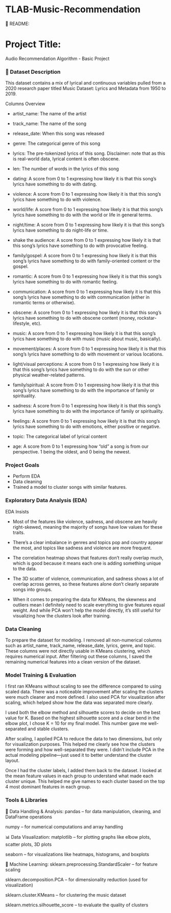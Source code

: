 # TLAB-Music-Recommendation


📘 README: 

# Project Title:

Audio Recommendation Algorithm - Basic Project

### 📂 Dataset Description

This dataset contains a mix of lyrical and continuous variables pulled from a 2020 research paper titled Music Dataset: Lyrics and Metadata from 1950 to 2019. 

Columns Overview
- artist_name: The name of the artist

- track_name: The name of the song

- release_date: When this song was released

- genre: The categorical genre of this song

- lyrics: The pre-tokenized lyrics of this song. Disclaimer: note that as this is real-world data, lyrical content is often obscene. 

- len:  The number of words in the lyrics of this song

- dating: A score from 0 to 1 expressing how likely it is that this song’s lyrics have something to do with dating.

- violence: A score from 0 to 1 expressing how likely it is that this song’s lyrics have something to do with violence.

- world/life: A score from 0 to 1 expressing how likely it is that this song’s lyrics have something to do with the world or life in general terms.

- night/time: A score from 0 to 1 expressing how likely it is that this song’s lyrics have something to do night-life or time.

- shake the audience: A score from 0 to 1 expressing how likely it is that this song’s lyrics have something to do with provocative feeling.

- family/gospel: A score from 0 to 1 expressing how likely it is that this song’s lyrics have something to do with family-oriented content or the gospel.

- romantic: A score from 0 to 1 expressing how likely it is that this song’s lyrics have something to do with romantic feeling.

- communication: A score from 0 to 1 expressing how likely it is that this song’s lyrics have something to do with communication (either in romantic terms or otherwise).

- obscene: A score from 0 to 1 expressing how likely it is that this song’s lyrics have something to do with obscene content (money, rockstar-lifestyle, etc).

- music: A score from 0 to 1 expressing how likely it is that this song’s lyrics have something to do with music (music about music, basically).

- movement/places: A score from 0 to 1 expressing how likely it is that this song’s lyrics have something to do with movement or various locations.

- light/visual perceptions: A score from 0 to 1 expressing how likely it is that this song’s lyrics have something to do with the sun or other physical weather-related patterns.

- family/spiritual: A score from 0 to 1 expressing how likely it is that this song’s lyrics have something to do with the importance of 
family or spirituality.


- sadness: A score from 0 to 1 expressing how likely it is that this song’s lyrics have something to do with the importance of family or spirituality.

- feelings: A score from 0 to 1 expressing how likely it is that this song’s lyrics have something to do with emotions, either positive or negative.

- topic: The categorical label of lyrical content

- age: A score from 0 to 1 expressing how “old” a song is from our perspective. 1 being the oldest, and 0 being the newest.

### Project Goals

- Perform EDA
- Data cleaning
- Trained a model to cluster songs with similar features. 

### Exploratory Data Analysis (EDA)

EDA Insists

- Most of the features like violence, sadness, and obscene are heavily right-skewed, meaning the majority of songs have low values for these traits.

- There’s a clear imbalance in genres and topics pop and country appear the most, and topics like sadness and violence are more frequent.

- The correlation heatmap shows that features don’t really overlap much, which is good because it means each one is adding something unique to the data.

- The 3D scatter of violence, communication, and sadness shows a lot of overlap across genres, so these features alone don’t clearly separate songs into groups.

- When it comes to preparing the data for KMeans, the skewness and outliers mean I definitely need to scale everything to give features equal weight. And while PCA won’t help the model directly, it’s still useful for visualizing how the clusters look after training.


### Data Cleaning

To prepare the dataset for modeling. I removed all non-numerical columns such as artist_name, track_name, release_date, lyrics, genre, and topic. These columns were not directly usable in KMeans clustering, which requires numerical input. After filtering out these columns, I saved the remaining numerical features into a clean version of the dataset. 

### Model Training & Evaluation

I first ran KMeans without scaling to see the difference compared to using scaled data. There was a noticeable improvement after scaling the clusters were much cleaner and more defined. I also used PCA for visualization after scaling, which helped show how the data was separated more clearly.


I used both the elbow method and silhouette scores to decide on the best value for K. Based on the highest silhouette score and a clear bend in the elbow plot, I chose K = 10 for my final model. This number gave me well-separated and stable clusters.


After scaling, I applied PCA to reduce the data to two dimensions, but only for visualization purposes. This helped me clearly see how the clusters were forming and how well-separated they were. I didn’t include PCA in the actual modeling pipeline—just used it to better understand the cluster layout.


Once I had the cluster labels, I added them back to the dataset. I looked at the mean feature values in each group to understand what made each cluster unique. This helped me give names to each cluster based on the top 4 most dominant features in each group.


### Tools & Libraries

🧪 Data Handling & Analysis:
pandas – for data manipulation, cleaning, and DataFrame operations

numpy – for numerical computations and array handling

📊 Data Visualization:
matplotlib – for plotting graphs like elbow plots, scatter plots, 3D plots

seaborn – for visualizations like heatmaps, histograms, and boxplots

🧠 Machine Learning:
sklearn.preprocessing.StandardScaler – for feature scaling

sklearn.decomposition.PCA – for dimensionality reduction (used for visualization)

sklearn.cluster.KMeans – for clustering the music dataset

sklearn.metrics.silhouette_score – to evaluate the quality of clusters

